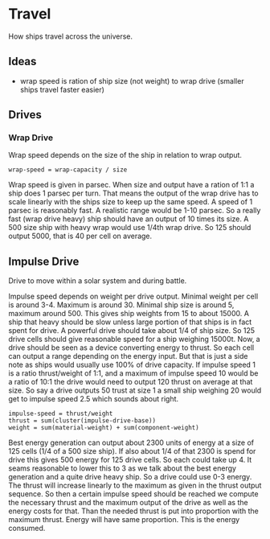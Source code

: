 # Travel

How ships travel across the universe.

## Ideas

* wrap speed is ration of ship size (not weight) to wrap drive (smaller ships
  travel faster easier)

## Drives

### Wrap Drive
Wrap speed depends on the size of the ship in relation to wrap output.

	wrap-speed = wrap-capacity / size

Wrap speed is given in parsec.
When size and output have a ration of 1:1 a ship does 1 parsec per turn.
That means the output of the wrap drive has to scale linearly with the ships size to keep up the same speed.
A speed of 1 parsec is reasonably fast.
A realistic range would be 1-10 parsec.
So a really fast (wrap drive heavy) ship should have an output of 10 times its size.
A 500 size ship with heavy wrap would use 1/4th wrap drive.
So 125 should output 5000, that is 40 per cell on average.


## Impulse Drive
Drive to move within a solar system and during battle.

Impulse speed depends on weight per drive output.
Minimal weight per cell is around 3-4. Maximum is around 30.
Minimal ship size is around 5, maximum around 500.
This gives ship weights from 15 to about 15000.
A ship that heavy should be slow unless large portion of that ships is in fact spent for drive.
A powerful drive should take about 1/4 of ship size.
So 125 drive cells should give reasonable speed for a ship weighing 15000t.
Now, a drive should be seen as a device converting energy to thrust.
So each cell can output a range depending on the energy input.
But that is just a side note as ships would usually use 100% of drive capacity.
If impulse speed 1 is a ratio thrust/weight of 1:1, and a maximum of impulse speed 10 would be a ratio of 10:1 the drive would need to output 120 thrust on average at that size. So say a drive outputs 50 trust at size 1 a small ship weighing 20 would get to impulse speed 2.5 which sounds about right.

	impulse-speed = thrust/weight
	thrust = sum(cluster(impulse-drive-base))
	weight = sum(material-weight) + sum(component-weight)

Best energy generation can output about 2300 units of energy at a size of 125 cells (1/4 of a 500 size ship).
If also about 1/4 of that 2300 is spend for drive this gives 500 energy for 125 drive cells. So each could take up 4.
It seams reasonable to lower this to 3 as we talk about the best energy generation and a quite drive heavy ship.
So a drive could use 0-3 energy. The thrust will increase linearly to the maximum as given in the thrust output sequence.
So then a certain impulse speed should be reached we compute the necessary thrust and the maximum output of the drive as well as the energy costs for that.
Than the needed thrust is put into proportion with the maximum thrust. Energy will have same proportion. This is the energy consumed. 

